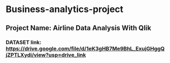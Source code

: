# Business-analytics-project
## Project Name: Airline Data Analysis With Qlik
### DATASET link: **https://drive.google.com/file/d/1eK3gHB7Me9BhL_ExujGHggQjZPTLXydi/view?usp=drive_link**

